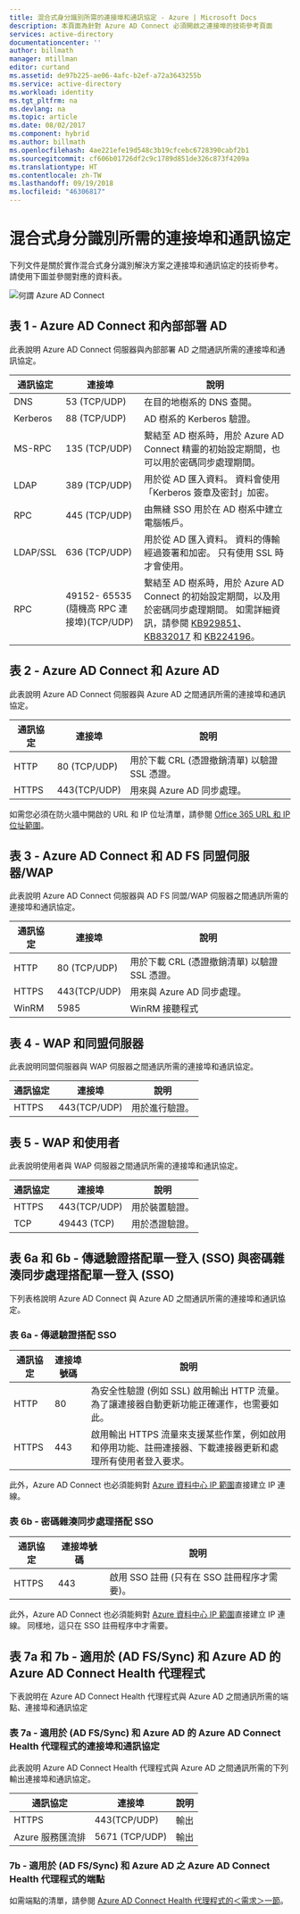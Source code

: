 ```yaml
---
title: 混合式身分識別所需的連接埠和通訊協定 - Azure | Microsoft Docs
description: 本頁面為針對 Azure AD Connect 必須開啟之連接埠的技術參考頁面
services: active-directory
documentationcenter: ''
author: billmath
manager: mtillman
editor: curtand
ms.assetid: de97b225-ae06-4afc-b2ef-a72a3643255b
ms.service: active-directory
ms.workload: identity
ms.tgt_pltfrm: na
ms.devlang: na
ms.topic: article
ms.date: 08/02/2017
ms.component: hybrid
ms.author: billmath
ms.openlocfilehash: 4ae221efe19d548c3b19cfcebc6728390cabf2b1
ms.sourcegitcommit: cf606b01726df2c9c1789d851de326c873f4209a
ms.translationtype: HT
ms.contentlocale: zh-TW
ms.lasthandoff: 09/19/2018
ms.locfileid: "46306817"
---
```

# <a name="hybrid-identity-required-ports-and-protocols"></a>混合式身分識別所需的連接埠和通訊協定
下列文件是關於實作混合式身分識別解決方案之連接埠和通訊協定的技術參考。 請使用下圖並參閱對應的資料表。

![何謂 Azure AD Connect](./media/reference-connect-ports/required3.png)

## <a name="table-1---azure-ad-connect-and-on-premises-ad"></a>表 1 - Azure AD Connect 和內部部署 AD
此表說明 Azure AD Connect 伺服器與內部部署 AD 之間通訊所需的連接埠和通訊協定。

| 通訊協定 | 連接埠 | 說明 |
| --- | --- | --- |
| DNS |53 (TCP/UDP) |在目的地樹系的 DNS 查閱。 |
| Kerberos |88 (TCP/UDP) |AD 樹系的 Kerberos 驗證。 |
| MS-RPC |135 (TCP/UDP) |繫結至 AD 樹系時，用於 Azure AD Connect 精靈的初始設定期間，也可以用於密碼同步處理期間。 |
| LDAP |389 (TCP/UDP) |用於從 AD 匯入資料。 資料會使用「Kerberos 簽章及密封」加密。 |
| RPC | 445 (TCP/UDP) |由無縫 SSO 用於在 AD 樹系中建立電腦帳戶。 |
| LDAP/SSL |636 (TCP/UDP) |用於從 AD 匯入資料。 資料的傳輸經過簽署和加密。 只有使用 SSL 時才會使用。 |
| RPC |49152- 65535 (隨機高 RPC 連接埠)(TCP/UDP) |繫結至 AD 樹系時，用於 Azure AD Connect 的初始設定期間，以及用於密碼同步處理期間。 如需詳細資訊，請參閱 [KB929851](https://support.microsoft.com/kb/929851)、[KB832017](https://support.microsoft.com/kb/832017) 和 [KB224196](https://support.microsoft.com/kb/224196)。 |

## <a name="table-2---azure-ad-connect-and-azure-ad"></a>表 2 - Azure AD Connect 和 Azure AD
此表說明 Azure AD Connect 伺服器與 Azure AD 之間通訊所需的連接埠和通訊協定。

| 通訊協定 | 連接埠 | 說明 |
| --- | --- | --- |
| HTTP |80 (TCP/UDP) |用於下載 CRL (憑證撤銷清單) 以驗證 SSL 憑證。 |
| HTTPS |443(TCP/UDP) |用來與 Azure AD 同步處理。 |

如需您必須在防火牆中開啟的 URL 和 IP 位址清單，請參閱 [Office 365 URL 和 IP 位址範圍](https://support.office.com/article/Office-365-URLs-and-IP-address-ranges-8548a211-3fe7-47cb-abb1-355ea5aa88a2)。

## <a name="table-3---azure-ad-connect-and-ad-fs-federation-serverswap"></a>表 3 - Azure AD Connect 和 AD FS 同盟伺服器/WAP
此表說明 Azure AD Connect 伺服器與 AD FS 同盟/WAP 伺服器之間通訊所需的連接埠和通訊協定。  

| 通訊協定 | 連接埠 | 說明 |
| --- | --- | --- |
| HTTP |80 (TCP/UDP) |用於下載 CRL (憑證撤銷清單) 以驗證 SSL 憑證。 |
| HTTPS |443(TCP/UDP) |用來與 Azure AD 同步處理。 |
| WinRM |5985 |WinRM 接聽程式 |

## <a name="table-4---wap-and-federation-servers"></a>表 4 - WAP 和同盟伺服器
此表說明同盟伺服器與 WAP 伺服器之間通訊所需的連接埠和通訊協定。

| 通訊協定 | 連接埠 | 說明 |
| --- | --- | --- |
| HTTPS |443(TCP/UDP) |用於進行驗證。 |

## <a name="table-5---wap-and-users"></a>表 5 - WAP 和使用者
此表說明使用者與 WAP 伺服器之間通訊所需的連接埠和通訊協定。

| 通訊協定 | 連接埠 | 說明 |
| --- | --- | --- |
| HTTPS |443(TCP/UDP) |用於裝置驗證。 |
| TCP |49443 (TCP) |用於憑證驗證。 |

## <a name="table-6a--6b---pass-through-authentication-with-single-sign-on-sso-and-password-hash-sync-with-single-sign-on-sso"></a>表 6a 和 6b - 傳遞驗證搭配單一登入 (SSO) 與密碼雜湊同步處理搭配單一登入 (SSO)
下列表格說明 Azure AD Connect 與 Azure AD 之間通訊所需的連接埠和通訊協定。

### <a name="table-6a---pass-through-authentication-with-sso"></a>表 6a - 傳遞驗證搭配 SSO
|通訊協定|連接埠號碼|說明
| --- | --- | ---
|HTTP|80|為安全性驗證 (例如 SSL) 啟用輸出 HTTP 流量。 為了讓連接器自動更新功能正確運作，也需要如此。
|HTTPS|443| 啟用輸出 HTTPS 流量來支援某些作業，例如啟用和停用功能、註冊連接器、下載連接器更新和處理所有使用者登入要求。

此外，Azure AD Connect 也必須能夠對 [Azure 資料中心 IP 範圍](https://www.microsoft.com/download/details.aspx?id=41653)直接建立 IP 連線。

### <a name="table-6b---password-hash-sync-with-sso"></a>表 6b - 密碼雜湊同步處理搭配 SSO

|通訊協定|連接埠號碼|說明
| --- | --- | ---
|HTTPS|443| 啟用 SSO 註冊 (只有在 SSO 註冊程序才需要)。

此外，Azure AD Connect 也必須能夠對 [Azure 資料中心 IP 範圍](https://www.microsoft.com/download/details.aspx?id=41653)直接建立 IP 連線。 同樣地，這只在 SSO 註冊程序中才需要。

## <a name="table-7a--7b---azure-ad-connect-health-agent-for-ad-fssync-and-azure-ad"></a>表 7a 和 7b - 適用於 (AD FS/Sync) 和 Azure AD 的 Azure AD Connect Health 代理程式
下表說明在 Azure AD Connect Health 代理程式與 Azure AD 之間通訊所需的端點、連接埠和通訊協定

### <a name="table-7a---ports-and-protocols-for-azure-ad-connect-health-agent-for-ad-fssync-and-azure-ad"></a>表 7a - 適用於 (AD FS/Sync) 和 Azure AD 的 Azure AD Connect Health 代理程式的連接埠和通訊協定
此表說明 Azure AD Connect Health 代理程式與 Azure AD 之間通訊所需的下列輸出連接埠和通訊協定。  

| 通訊協定 | 連接埠 | 說明 |
| --- | --- | --- |
| HTTPS |443(TCP/UDP) |輸出 |
| Azure 服務匯流排 |5671 (TCP/UDP) |輸出 |

### <a name="7b---endpoints-for-azure-ad-connect-health-agent-for-ad-fssync-and-azure-ad"></a>7b - 適用於 (AD FS/Sync) 和 Azure AD 之 Azure AD Connect Health 代理程式的端點
如需端點的清單，請參閱 [Azure AD Connect Health 代理程式的＜需求＞一節](how-to-connect-health-agent-install.md#requirements)。

